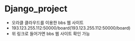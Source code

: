 # Django_project
- 오라클 클라우드를 이용한 bbs 웹 사이트
- 193.123.255.112:50000/board(193.123.255.112:50000/board)
- 위 링크로 들어가면 bbs 웹 사이트 확인 가능
